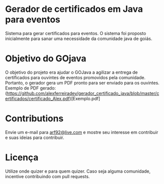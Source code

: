 # Gerador de certificados em Java para eventos
Sistema para gerar certificados para eventos. O sistema foi proposto inicialmente para sanar uma necessidade da comunidade java de goiás.

# Objetivo do GOjava
O objetivo do projeto era ajudar o GOJava a agilizar a entrega de certificados para ouvintes de eventos promovidos pela comunidade. Portanto, o gerador gera um PDF pronto para ser enviado para os ouvintes.
Exemplo de PDF gerado: (https://github.com/alexferreiradev/gerador_certificado_java/blob/master/certificados/certificado_Alex.pdf)[Exemplo.pdf]

# Contributions
Envie um e-mail para arf92@live.com e mostre seu interesse em contribuir e suas ideias para contribuir.

# Licença
Utilize onde quizer e para quem quizer. Caso seja alguma comunidade, incentive contribuindo com pull requests.
